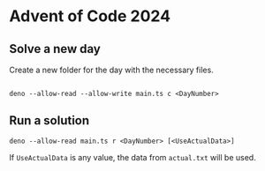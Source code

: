 Advent of Code 2024
===================

## Solve a new day

Create a new folder for the day with the necessary files.

```shell

deno --allow-read --allow-write main.ts c <DayNumber>
```

## Run a solution

```shell
deno --allow-read main.ts r <DayNumber> [<UseActualData>]
```

If `UseActualData` is any value, the data from `actual.txt` will be used.

